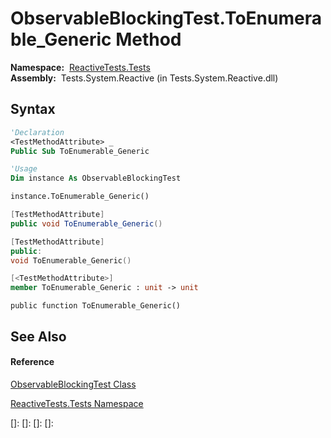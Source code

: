 # ObservableBlockingTest.ToEnumerable\_Generic Method

**Namespace:**  [ReactiveTests.Tests](ReactiveTests.Tests\ReactiveTests.Tests.md)  
**Assembly:**  Tests.System.Reactive (in Tests.System.Reactive.dll)

## Syntax

```vb
'Declaration
<TestMethodAttribute> _
Public Sub ToEnumerable_Generic
```

```vb
'Usage
Dim instance As ObservableBlockingTest

instance.ToEnumerable_Generic()
```

```csharp
[TestMethodAttribute]
public void ToEnumerable_Generic()
```

```c++
[TestMethodAttribute]
public:
void ToEnumerable_Generic()
```

```fsharp
[<TestMethodAttribute>]
member ToEnumerable_Generic : unit -> unit 
```

```jscript
public function ToEnumerable_Generic()
```

## See Also

#### Reference

[ObservableBlockingTest Class](ObservableBlockingTest\ObservableBlockingTest.md)

[ReactiveTests.Tests Namespace](ReactiveTests.Tests\ReactiveTests.Tests.md)

[]: 
[]: 
[]: 
[]: 